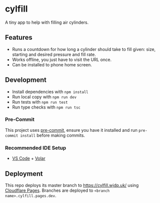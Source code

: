 # cylfill

A tiny app to help with filling air cylinders.

## Features

- Runs a countdown for how long a cylinder should take to fill given: size, starting and desired pressure and fill rate.
- Works offline, you just have to visit the URL once.
- Can be installed to phone home screen.

## Development

- Install dependencies with `npm install`
- Run local copy with `npm run dev`
- Run tests with `npm run test`
- Run type checks with `npm run tsc`

### Pre-Commit

This project uses [pre-commit](https://pre-commit.com/), ensure you have it installed and run `pre-commit install` before making commits.

### Recommended IDE Setup

- [VS Code](https://code.visualstudio.com/) + [Volar](https://marketplace.visualstudio.com/items?itemName=Vue.volar)

## Deployment

This repo deploys its master branch to https://cylfill.wjdp.uk/ using [Cloudflare Pages](https://pages.cloudflare.com/). Branches are deployed to `<branch name>.cylfill.pages.dev`.

